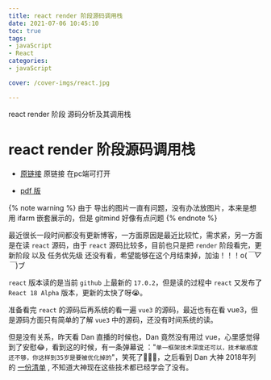 ```yaml
---
title: react render 阶段源码调用栈
date: 2021-07-06 10:45:10
toc: true
tags:
- javaScript
- React
categories:
- javaScript

cover: /cover-imgs/react.jpg

---
```

react render 阶段 源码分析及其调用栈
<!-- more -->
# react render 阶段源码调用栈

- [原链接](https://gitmind.cn/app/flowchart/7e27cb864997ac3a5f7c8d8a2acca386)
  原链接 在pc端可打开

- [pdf 版](https://blog.liufengmao.cn/render.pdf)

{% note warning %}
由于 导出的图片一直有问题，没有办法放图片，本来是想 用 ifarm 嵌套展示的，但是 gitmind 好像有点问题
{% endnote %}

最近很长一段时间都没有更新博客，一方面原因是最近比较忙，需求紧，另一方面是在读 `react` 源码，由于 `react` 源码比较多，目前也只是把 `render` 阶段看完，更新阶段 以及 任务优先级 还没有看，希望能够在这个月结束掉，加油！！！o(*￣▽￣*)ブ 

`react` 版本读的是当前 `github` 上最新的 `17.0.2`，但是读的过程中 `react` 又发布了 `React 18 Alpha` 版本，更新的太快了呀😭。
 
准备看完 `react` 的源码后再系统的看一遍 `vue3` 的源码，最近也有在看 vue3，但是源码方面只有简单的了解 `vue3` 中的源码，还没有时间系统的读。

<!-- 不了解？技术敏感度不行呀，你要是继续这么安于现状，迟早在25岁被优化 -->
但是没有关系，昨天看 Dan 直播的时候也，Dan 竟然没有用过 vue，心里感觉得到了安慰😂，看到这的时候，有一条弹幕说 ："`单一框架技术深度还可以，技术敏感度还不够，你这样到35岁是要被优化掉的`"，笑死了🤣🤣🤣，之后看到 Dan 大神 2018年列的 [一份清单](https://overreacted.io/zh-hans/things-i-dont-know-as-of-2018/) , 不知道大神现在这些技术都已经学会了没有。

 
